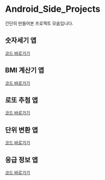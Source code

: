 # Android_Side_Projects
간단히 만들어본 프로젝트 모음입니다.

## 숫자세기 앱
[코드 바로가기](https://github.com/ois0886/Android_Side_Projects/tree/main/CounterNumberApp)<br>

## BMI 계산기 앱
[코드 바로가기](https://github.com/ois0886/Android_Side_Projects/tree/main/BMI_Calculating)<br>

## 로또 추첨 앱
[코드 바로가기](https://github.com/ois0886/Android_Side_Projects/tree/main/Lotto_Machine)<br>

## 단위 변환 앱
[코드 바로가기](https://github.com/ois0886/Android_Side_Projects/tree/main/Lotto_Machine)<br>

## 응급 정보 앱
[코드 바로가기](https://github.com/ois0886/Android_Side_Projects/tree/main/Lotto_Machine)<br>
